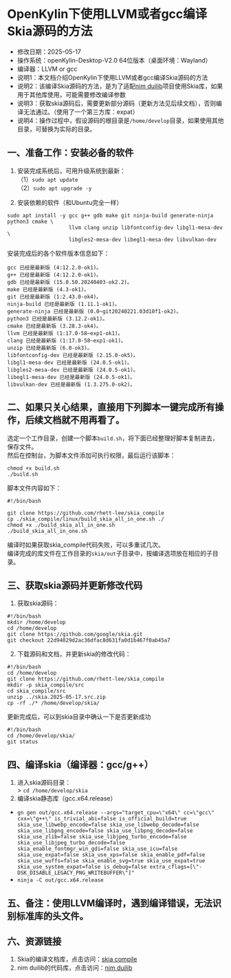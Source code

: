 # OpenKylin下使用LLVM或者gcc编译Skia源码的方法 - 修改日期：2025-05-17 - 操作系统：openKylin-Desktop-V2.0 64位版本（桌面环境：Wayland） - 编译器：LLVM or gcc - 说明1：本文档介绍OpenKylin下使用LLVM或者gcc编译Skia源码的方法 - 说明2：该编译Skia源码的方法，是为了适配[nim duilib](https://github.com/rhett-lee/nim_duilib)项目使用Skia库，如果用于其他库使用，可能需要修改编译参数 - 说明3：获取skia源码后，需要更新部分源码（更新方法见后续文档），否则编译无法通过。（使用了一个第三方库：expat） - 说明4：操作过程中，假设源码的根目录是`/home/develop`目录，如果使用其他目录，可替换为实际的目录。## 一、准备工作：安装必备的软件1. 安装完成系统后，可用升级系统到最新：    （1）`sudo apt update`    （2）`sudo apt upgrade -y`     2. 安装依赖的软件（和Ubuntu完全一样）```sudo apt install -y gcc g++ gdb make git ninja-build generate-ninja python3 cmake \                    llvm clang unzip libfontconfig-dev libgl1-mesa-dev \                    libgles2-mesa-dev libegl1-mesa-dev libvulkan-dev```安装完成后的各个软件版本信息如下：```gcc 已经是最新版 (4:12.2.0-ok1)。g++ 已经是最新版 (4:12.2.0-ok1)。gdb 已经是最新版 (15.0.50.20240403-ok2.2)。make 已经是最新版 (4.3-ok1)。git 已经是最新版 (1:2.43.0-ok4)。ninja-build 已经是最新版 (1.11.1-ok1)。generate-ninja 已经是最新版 (0.0~git20240221.03d10f1-ok2)。python3 已经是最新版 (3.12.2-ok1)。cmake 已经是最新版 (3.28.3-ok4)。llvm 已经是最新版 (1:17.0-58~exp1-ok1)。clang 已经是最新版 (1:17.0-58~exp1-ok1)。unzip 已经是最新版 (6.0-ok3)。libfontconfig-dev 已经是最新版 (2.15.0-ok5)。libgl1-mesa-dev 已经是最新版 (24.0.5-ok1)。libgles2-mesa-dev 已经是最新版 (24.0.5-ok1)。libegl1-mesa-dev 已经是最新版 (24.0.5-ok1)。libvulkan-dev 已经是最新版 (1.3.275.0-ok2)。```## 二、如果只关心结果，直接用下列脚本一键完成所有操作，后续文档就不用再看了。选定一个工作目录，创建一个脚本`build.sh`，将下面已经整理好脚本复制进去，保存文件。    然后在控制台，为脚本文件添加可执行权限，最后运行该脚本： ```chmod +x build.sh./build.sh```脚本文件内容如下：    ```#!/bin/bashgit clone https://github.com/rhett-lee/skia_compilecp ./skia_compile/linux/build_skia_all_in_one.sh ./chmod +x ./build_skia_all_in_one.sh./build_skia_all_in_one.sh```编译时如果获取skia_compile代码失败，可以多重试几次。    编译完成的库文件在工作目录的`skia/out`子目录中，按编译选项放在相应的子目录。    ## 三、获取skia源码并更新修改代码1. 获取skia源码：    ```#!/bin/bashmkdir /home/develop  cd /home/developgit clone https://github.com/google/skia.gitgit checkout 22d94029d2ac36dfac8d631fa0d1b467f0ab45a7```2. 下载源码和文档，并更新skia的修改代码：    ```#!/bin/bashcd /home/developgit clone https://github.com/rhett-lee/skia_compilemkdir -p skia_compile/srccd skia_compile/srcunzip ../skia.2025-05-17.src.zipcp -rf ./* /home/develop/skia/``` 更新完成后，可以到skia目录中确认一下是否更新成功```#!/bin/bashcd /home/develop/skia/git status``` ## 四、编译skia（编译器：gcc/g++）1. 进入skia源码目录：    \> `cd /home/develop/skia`2. 编译skia静态库（gcc.x64.release） - `gn gen out/gcc.x64.release --args="target_cpu=\"x64\" cc=\"gcc\" cxx=\"g++\" is_trivial_abi=false is_official_build=true skia_use_libwebp_encode=false skia_use_libwebp_decode=false skia_use_libpng_encode=false skia_use_libpng_decode=false skia_use_zlib=false skia_use_libjpeg_turbo_encode=false skia_use_libjpeg_turbo_decode=false skia_enable_fontmgr_win_gdi=false skia_use_icu=false skia_use_expat=false skia_use_xps=false skia_enable_pdf=false skia_use_wuffs=false skia_enable_svg=true skia_use_expat=true skia_use_system_expat=false is_debug=false extra_cflags=[\"-DSK_DISABLE_LEGACY_PNG_WRITEBUFFER\"]"`     - `ninja -C out/gcc.x64.release`## 五、备注：使用LLVM编译时，遇到编译错误，无法识别标准库的头文件。## 六、资源链接1. Skia的编译文档库，点击访问：[skia compile](https://github.com/rhett-lee/skia_compile) 2. nim duilib的代码库，点击访问：[nim duilib](https://github.com/rhett-lee/nim_duilib) 